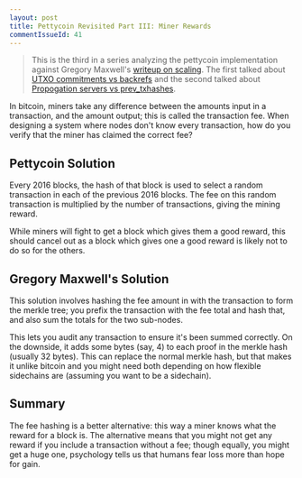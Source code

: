 ```yaml
---
layout: post
title: Pettycoin Revisited Part III: Miner Rewards
commentIssueId: 41
---
```


> This is the third in a series analyzing the pettycoin implementation
> against Gregory Maxwell's
> [writeup on scaling](https://en.bitcoin.it/wiki/User:Gmaxwell/features#Proofs).
> The first talked about
> [UTXO commitments vs backrefs](http://rustyrussell.github.io/pettycoin/2014/11/29/Pettycoin-Revisted-Part-I:-UTXO-Commitments.html)
> and the second talked about [Propogation servers vs prev_txhashes](http://rustyrussell.github.io/pettycoin/2014/12/04/Pettycoin-Revisited-Part-II:-Proof-of-Propogation.html).

In bitcoin, miners take any difference between the amounts input in a
transaction, and the amount output; this is called the transaction
fee.  When designing a system where nodes don't know every
transaction, how do you verify that the miner has claimed the correct fee?

## Pettycoin Solution ##

Every 2016 blocks, the hash of that block is used to select a random
transaction in each of the previous 2016 blocks.  The fee on this
random transaction is multiplied by the number of transactions, giving
the mining reward.

While miners will fight to get a block which gives them a good reward,
this should cancel out as a block which gives one a good reward is
likely not to do so for the others.

## Gregory Maxwell's Solution ##

This solution involves hashing the fee amount in with the transaction
to form the merkle tree; you prefix the transaction with the fee total
and hash that, and also sum the totals for the two sub-nodes.

This lets you audit any transaction to ensure it's been summed
correctly.  On the downside, it adds some bytes (say, 4) to each proof
in the merkle hash (usually 32 bytes).  This can replace the normal
merkle hash, but that makes it unlike bitcoin and you might need both
depending on how flexible sidechains are (assuming you want to be a
sidechain).

## Summary ##

The fee hashing is a better alternative: this way a miner knows what
the reward for a block is.  The alternative means that you might not
get any reward if you include a transaction without a fee; though
equally, you might get a huge one, psychology tells us that humans
fear loss more than hope for gain.
